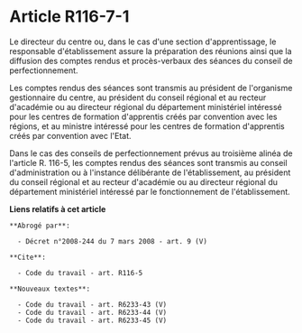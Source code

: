 # Article R116-7-1

Le directeur du centre ou, dans le cas d'une section d'apprentissage, le responsable d'établissement assure la préparation
des réunions ainsi que la diffusion des comptes rendus et procès-verbaux des séances du conseil de perfectionnement.

Les comptes rendus des séances sont transmis au président de l'organisme gestionnaire du centre, au président du conseil
régional et au recteur d'académie ou au directeur régional du département ministériel intéressé pour les centres de formation
d'apprentis créés par convention avec les régions, et au ministre intéressé pour les centres de formation d'apprentis créés
par convention avec l'Etat.

Dans le cas des conseils de perfectionnement prévus au troisième alinéa de l'article R. 116-5, les comptes rendus des séances
sont transmis au conseil d'administration ou à l'instance délibérante de l'établissement, au président du conseil régional et
au recteur d'académie ou au directeur régional du département ministériel intéressé par le fonctionnement de l'établissement.

**Liens relatifs à cet article**

	**Abrogé par**:

	  - Décret n°2008-244 du 7 mars 2008 - art. 9 (V)

	**Cite**:

	  - Code du travail - art. R116-5

	**Nouveaux textes**:

	  - Code du travail - art. R6233-43 (V)
	  - Code du travail - art. R6233-44 (V)
	  - Code du travail - art. R6233-45 (V)
